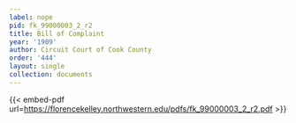 ```yaml
---
label: nope
pid: fk_99000003_2_r2
title: Bill of Complaint
year: '1909'
author: Circuit Court of Cook County
order: '444'
layout: single
collection: documents
---
```



{{< embed-pdf url=https://florencekelley.northwestern.edu/pdfs/fk_99000003_2_r2.pdf >}}